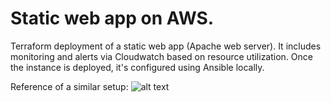 # Static web app on AWS.

Terraform deployment of a static web app (Apache web server). It includes monitoring and alerts via Cloudwatch based on resource utilization. Once the instance is deployed, it's configured using Ansible locally. 

Reference of a similar setup:
![alt text](https://user-images.githubusercontent.com/86983374/264104121-c57d69f5-701f-40fd-ad55-88718dcee1fb.png)

